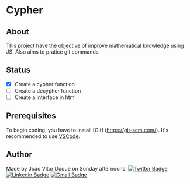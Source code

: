 # Cypher

## About
 This project have the objective of improve mathematical knowledge using JS. Also aims to pratice git commands.

## Status
- [x] Create a cypher function
- [ ] Create a decypher function
- [ ] Create a interface in html

## Prerequisites
To begin coding, you have to install [Git] (https://git-scm.com/). It´s recommended to use [VSCode](https://code.visualstudio.com/).

## Author
Made by João Vitor Duque on Sunday afternoons.
[![Twitter Badge](https://img.shields.io/badge/-@duquezada2-1ca0f1?style=flat-square&labelColor=1ca0f1&logo=twitter&logoColor=white&link=https://twitter.com/duquezada2)](https://twitter.com/duquezada2) [![Linkedin Badge](https://img.shields.io/badge/-Duque-blue?style=flat-square&logo=Linkedin&logoColor=white&link=https://www.linkedin.com/in/tgmarinho/)](https://www.linkedin.com/in/jo%C3%A3o-vitor-momesso-duque-9b387a207/) 
[![Gmail Badge](https://img.shields.io/badge/-joaovmduque@gmail.com-c14438?style=flat-square&logo=Gmail&logoColor=white&link=mailto:joaovmduque@gmail.com)](mailto:joaovmduque@gmail.com)